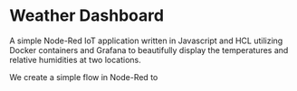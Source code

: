 # Weather Dashboard

A simple Node-Red IoT application written in Javascript and HCL utilizing Docker containers and Grafana to beautifully display the temperatures and relative humidities at two locations.

We create a simple flow in Node-Red to 
